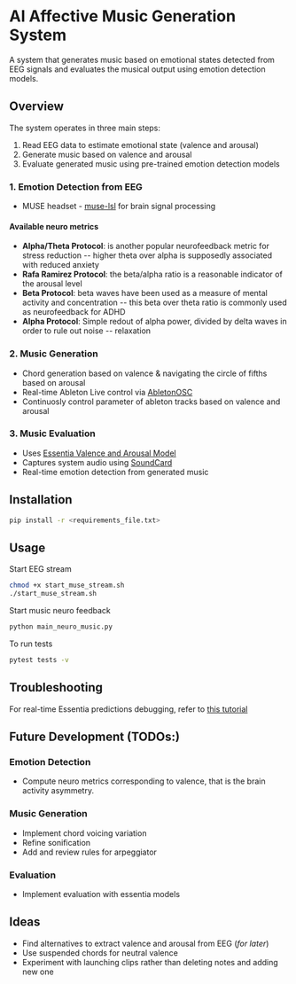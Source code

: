 # AI Affective Music Generation System

A system that generates music based on emotional states detected from EEG signals and evaluates the musical output using emotion detection models.

## Overview

The system operates in three main steps:
1. Read EEG data to estimate emotional state (valence and arousal)
2. Generate music based on valence and arousal
3. Evaluate generated music using pre-trained emotion detection models

### 1. Emotion Detection from EEG
- MUSE headset - [muse-lsl](https://github.com/alexandrebarachant/muse-lsl) for brain signal processing
#### Available neuro metrics
- **Alpha/Theta Protocol**: is another popular neurofeedback metric for stress reduction -- higher theta over alpha is supposedly associated with reduced anxiety
- **Rafa Ramirez Protocol**: the beta/alpha ratio is a reasonable indicator of the arousal level
- **Beta Protocol**: beta waves have been used as a measure of mental activity and concentration -- this beta over theta ratio is commonly used as neurofeedback for ADHD
- **Alpha Protocol**: Simple redout of alpha power, divided by delta waves in order to rule out noise -- relaxation

### 2. Music Generation
- Chord generation based on valence & navigating the circle of fifths based on arousal
- Real-time Ableton Live control via [AbletonOSC](https://github.com/ideoforms/AbletonOSC)
- Continuosly control parameter of ableton tracks based on valence and arousal

### 3. Music Evaluation
- Uses [Essentia Valence and Arousal Model](https://essentia.upf.edu/models.html#arousal-valence-deam)
- Captures system audio using [SoundCard](https://pypi.org/project/SoundCard/)
- Real-time emotion detection from generated music

## Installation

```bash
pip install -r <requirements_file.txt>
```

## Usage
Start EEG stream
```bash
chmod +x start_muse_stream.sh
./start_muse_stream.sh
```

Start music neuro feedback
```python
python main_neuro_music.py
```

To run tests
```bash
pytest tests -v
```

## Troubleshooting
For real-time Essentia predictions debugging, refer to [this tutorial](https://essentia.upf.edu/tutorial_tensorflow_real-time_auto-tagging.html)

## Future Development (TODOs:)
### Emotion Detection
- Compute neuro metrics corresponding to valence, that is the brain activity asymmetry.

### Music Generation
- Implement chord voicing variation
- Refine sonification
- Add and review rules for arpeggiator

### Evaluation    
- Implement evaluation with essentia models

## Ideas
- Find alternatives to extract valence and arousal from EEG (*for later*)
- Use suspended chords for neutral valence 
- Experiment with launching clips rather than deleting notes and adding new one